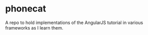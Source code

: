 # phonecat
A repo to hold implementations of the AngularJS tutorial in various frameworks as I learn them.
